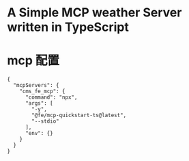 # A Simple MCP weather Server written in TypeScript

# mcp 配置

```
{
  "mcpServers": {
    "cms_fe_mcp": {
      "command": "npx",
      "args": [
        "-y",
        "@fe/mcp-quickstart-ts@latest",
        "--stdio"
      ],
      "env": {}
    }
  }
}
```

